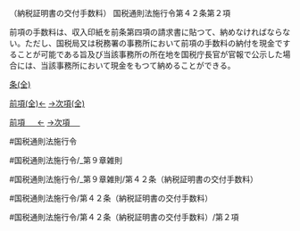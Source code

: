 （納税証明書の交付手数料）
国税通則法施行令第４２条第２項

前項の手数料は、収入印紙を前条第四項の請求書に貼つて、納めなければならない。ただし、国税局又は税務署の事務所において前項の手数料の納付を現金ですることが可能である旨及び当該事務所の所在地を国税庁長官が官報で公示した場合には、当該事務所において現金をもつて納めることができる。

[条(全)](国税通則法施行＿令＿第４２条_.md)

[前項(全)←](国税通則法施行＿令＿第４２条第１項_.md)    [→次項(全)](国税通則法施行＿令＿第４２条第３項_.md)

[前項 　 ←](国税通則法施行＿令＿第４２条第１項.md)    [→次項 　 ](国税通則法施行＿令＿第４２条第３項.md)



#国税通則法施行令

#国税通則法施行令/_第９章雑則

#国税通則法施行令/_第９章雑則/第４２条（納税証明書の交付手数料）

#国税通則法施行令/第４２条（納税証明書の交付手数料）

#国税通則法施行令/第４２条（納税証明書の交付手数料）/第２項

